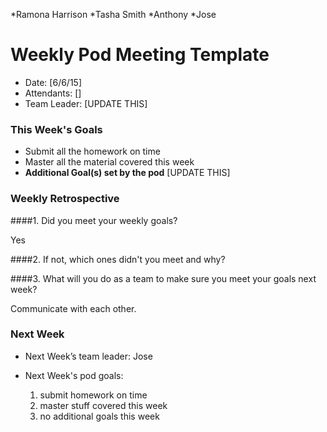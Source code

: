 *Ramona Harrison
*Tasha Smith
*Anthony
*Jose
 
# Weekly Pod Meeting Template

* Date: [6/6/15]
* Attendants: []
* Team Leader: [UPDATE THIS]

### This Week's Goals

* Submit all the homework on time
* Master all the material covered this week
* **Additional Goal(s) set by the pod** [UPDATE THIS]

### Weekly Retrospective

####1. Did you meet your weekly goals?

Yes

####2. If not, which ones didn't you meet and why?



####3. What will you do as a team to make sure you meet your goals next week?

Communicate with each other.

### Next Week

* Next Week’s team leader: Jose

* Next Week's pod goals:
  1. submit homework on time
  2. master stuff covered this week
  3. no additional goals this week

